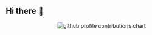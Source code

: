 ## Hi there 👋

<p align="center" >
	<picture>
	  <source media="(prefers-color-scheme: dark)"  srcset="https://raw.githubusercontent.com/FranPrzDev/https://github.com/FranprzDev/EduSys-Backend/output-3d-contrib/night.svg" />
	  <source media="(prefers-color-scheme: light)" srcset="https://raw.githubusercontent.com/FranPrzDev/https://github.com/FranprzDev/EduSys-Backend/output-3d-contrib/day.svg" />
	  <img alt="github profile contributions chart"    src="https://raw.githubusercontent.com/FranPrzDev/https://github.com/FranprzDev/EduSys-Backend/output-3d-contrib/day.svg" />
	</picture>
</p>